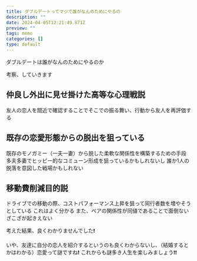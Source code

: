 ```yaml
---
title: ダブルデートってマジで誰がなんのためにやるの
description: ""
date: 2024-04-05T12:21:49.871Z
preview: ""
tags: memo
categories: []
type: default
---
```


ダブルデートは誰がなんのためにやるのか

考察、していきます

## 仲良し外出に見せ掛けた高等な心理戦説
友人の恋人を間近で確認することでそこでの振る舞い、行動から友人を再評価する

## 既存の恋愛形態からの脱出を狙っている
既存のモノガミー（一夫一妻）から脱した柔軟な関係性を構築するための手段
多夫多妻でヒッピー的なコミューン形成を狙っているかもしれないし
誰か1人の脱落を意図した戦場かもしれない

## 移動費削減目的説
ドライブでの移動の際、コストパフォーマンス上昇を狙って同行者数を増やそうとしている
これはよく分かる
また、ペアの関係性が同値であることで面倒ないざこざが起きえない

考えた結果、良くわかりませんでした❗️

いや、友達に自分の恋人を紹介するというのも良くわからないし、（結婚するとかはわかる）恋愛って謎ですね❗️
これからも謎多き人生を楽しみましょう❗️❗️
